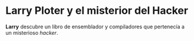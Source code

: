 # Larry Ploter y el misterior del Hacker

**Larry** descubre un libro de ensemblador y compiladores que pertenecía a un misterioso *hacker*.

